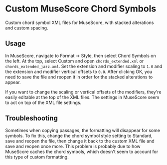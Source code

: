 Custom MuseScore Chord Symbols
==============================
Custom chord symbol XML files for MuseScore, with stacked alterations and custom spacing.


Usage
-----
In MuseScore, navigate to Format -> Style, then select Chord Symbols on the left. At the top, select Custom and open `chords_extended.xml` or `chords_extended_jazz.xml`. Set the extension and modifier scaling to `1.0` and the extension and modifier vertical offsets to `0.0`. After clicking OK, you need to save the file and reopen it in order for the stacked alterations to appear.

If you want to change the scaling or vertical offsets of the modifiers, they're easily editable at the top of the XML files. The settings in MuseScore seem to act on top of the XML file settings.


Troubleshooting
---------------
Sometimes when copying passages, the formatting will disappear for some symbols. To fix this, change the chord symbol style setting to Standard, save and reopen the file, then change it back to the custom XML file and save and reopen once more. This problem is probably due to how MuseScore caches the chord symbols, which doesn't seem to account for this type of custom formatting.
